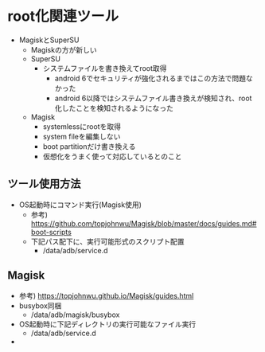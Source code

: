 # root化関連ツール

* MagiskとSuperSU
  * Magiskの方が新しい
  * SuperSU
    * システムファイルを書き換えてroot取得
      * android 6でセキュリティが強化されるまではこの方法で問題なかった
      * android 6以降ではシステムファイル書き換えが検知され、root化したことを検知されるようになった
  * Magisk
    * systemlessにrootを取得
    * system fileを編集しない
    * boot partitionだけ書き換える
    * 仮想化をうまく使って対応しているとのこと
  
## ツール使用方法

* OS起動時にコマンド実行(Magisk使用)
  * 参考) https://github.com/topjohnwu/Magisk/blob/master/docs/guides.md#boot-scripts
  * 下記パス配下に、実行可能形式のスクリプト配置
    * /data/adb/service.d

## Magisk

* 参考) https://topjohnwu.github.io/Magisk/guides.html
* busybox同梱
  * /data/adb/magisk/busybox
* OS起動時に下記ディレクトリの実行可能なファイル実行
  * /data/adb/service.d
* 